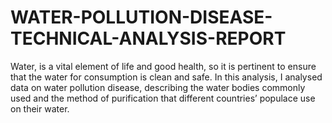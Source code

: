 # WATER-POLLUTION-DISEASE-TECHNICAL-ANALYSIS-REPORT
Water, is a vital element of life and good health, so it is pertinent to ensure that the water for consumption is clean and safe. In this analysis, I analysed data on water pollution disease, describing the water bodies commonly used and the method of purification that different countries’ populace use on their water.
